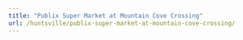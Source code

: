 ```yaml
---
title: "Publix Super Market at Mountain Cove Crossing"
url: /huntsville/publix-super-market-at-mountain-cove-crossing/
---
```


